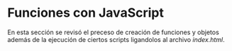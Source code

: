 # Funciones con JavaScript

En esta sección se revisó el preceso de creación de funciones y objetos además de la ejecución de ciertos scripts ligandolos al archivo *index.html*.